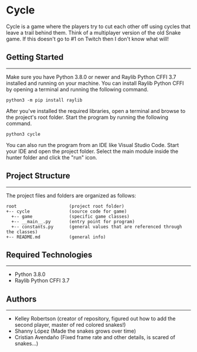 # Cycle
Cycle is a game where the players try to cut each other off using cycles that leave a trail behind them. Think of a multiplayer version of the old Snake game. If this doesn't go to #1 on Twitch then I don't know what will!

## Getting Started
---
Make sure you have Python 3.8.0 or newer and Raylib Python CFFI 3.7 installed and running on your machine. You can install Raylib Python CFFI by opening a terminal and running the following command.

```
python3 -m pip install raylib
```
After you've installed the required libraries, open a terminal and browse to the project's root folder. Start the program by running the following command.

```
python3 cycle 
```
You can also run the program from an IDE like Visual Studio Code. Start your IDE and open the 
project folder. Select the main module inside the hunter folder and click the "run" icon.

## Project Structure
---
The project files and folders are organized as follows:
```
root                    (project root folder)
+-- cycle               (source code for game)
  +-- game              (specific game classes)
  +-- __main__.py       (entry point for program)
  +-- constants.py      (general values that are referenced through the classes)
+-- README.md           (general info)
```

## Required Technologies
---
* Python 3.8.0
* Raylib Python CFFI 3.7

## Authors
---
* Kelley Robertson (creator of repository, figured out how to add the second player, master of red colored snakes!)
* Shanny López (Made the snakes grows over time)
* Cristian Avendaño (Fixed frame rate and other details, is scared of snakes...)
